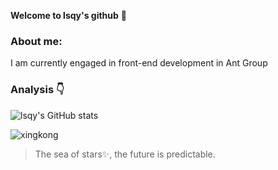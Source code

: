 **Welcome to lsqy's github** 👋

### About me:

I am currently engaged in front-end development in Ant Group

### Analysis :point_down:

![lsqy's GitHub stats](https://github-readme-stats.vercel.app/api?username=lsqy&show_icons=true&bg_color=30,e96443,904e95&title_color=fff&text_color=fff)

![xingkong](https://user-images.githubusercontent.com/18533232/131251749-04edc766-d12c-4064-86d6-2fc811b05599.jpeg)

> The sea of stars✨, the future is predictable.

<!--
**lsqy/lsqy** is a ✨ _special_ ✨ repository because its `README.md` (this file) appears on your GitHub profile.

Here are some ideas to get you started:

- 🔭 I’m currently working on ...
- 🌱 I’m currently learning ...
- 👯 I’m looking to collaborate on ...
- 🤔 I’m looking for help with ...
- 💬 Ask me about ...
- 📫 How to reach me: ...
- 😄 Pronouns: ...
- ⚡ Fun fact: ...
-->
